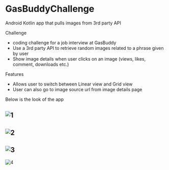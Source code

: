# GasBuddyChallenge
Android Kotlin app that pulls images from 3rd party API

Challenge
- coding challenge for a job interview at GasBuddy
- Use a 3rd party API to retrieve random images related to a phrase given by user
- Show image details when user clicks on an image (views, likes, comment, downloads etc.)

Features
- Allows user to switch between Linear view and Grid view
- User can also go to image source url from image details page


Below is the look of the app

![1](https://github.com/pandyama/GasBuddyChallenge/blob/master/Capture1.PNG)
---

![2](https://github.com/pandyama/GasBuddyChallenge/blob/master/Capture2.PNG)
---

![3](https://github.com/pandyama/GasBuddyChallenge/blob/master/Capture3.PNG)
---

![4](https://github.com/pandyama/GasBuddyChallenge/blob/master/Capture4.PNG)
